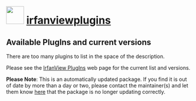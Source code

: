 # <img src="https://cdn.jsdelivr.net/gh/mkevenaar/chocolatey-packages@ee3c109c218fc14fce1f453b38c6362c280cbcd5/icons/irfanviewplugins.png" width="48" height="48"/> [irfanviewplugins](https://community.chocolatey.org/packages/irfanviewplugins)

## Available PlugIns and current versions

There are too many plugins to list in the space of the description.

Please see the [IrfanView PlugIns](http://www.irfanview.com/plugins.htm) web page for the current list and versions.

**Please Note**: This is an automatically updated package. If you find it is
out of date by more than a day or two, please contact the maintainer(s) and
let them know [here](https://github.com/mkevenaar/chocolatey-packages/issues) that the package is no longer updating correctly.
